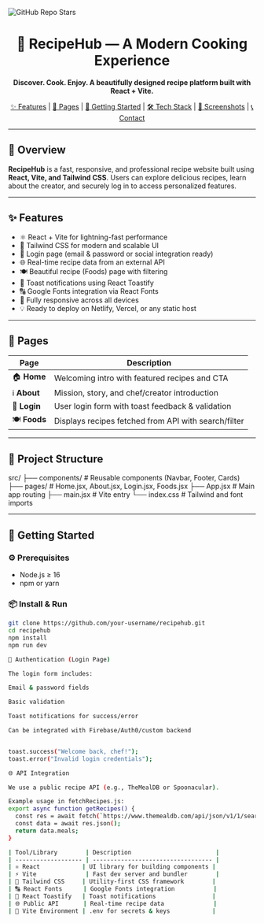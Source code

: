 ![GitHub Repo Stars](https://img.shields.io/github/stars/JumaQasimiM/hzrfood?style=social)
<div align="center">

  <h1>🍲 RecipeHub — A Modern Cooking Experience</h1>
  <p><strong>Discover. Cook. Enjoy. A beautifully designed recipe platform built with React + Vite.</strong></p>

  <p>
    <a href="#features">✨ Features</a> |
    <a href="#pages">📄 Pages</a> |
    <a href="#getting-started">🚀 Getting Started</a> |
    <a href="#tech-stack">🛠 Tech Stack</a> |
    <a href="#screenshots">📸 Screenshots</a> |
    <a href="#contact">📞 Contact</a>
  </p>
</div>

---

## 🍴 Overview

**RecipeHub** is a fast, responsive, and professional recipe website built using **React, Vite, and Tailwind CSS**. Users can explore delicious recipes, learn about the creator, and securely log in to access personalized features.

---

## ✨ Features

- ⚛️ React + Vite for lightning-fast performance
- 🎨 Tailwind CSS for modern and scalable UI
- 🔐 Login page (email & password or social integration ready)
- 🌐 Real-time recipe data from an external API
- 🍽️ Beautiful recipe (Foods) page with filtering
- 🔔 Toast notifications using React Toastify
- 🔠 Google Fonts integration via React Fonts
- 📱 Fully responsive across all devices
- 💡 Ready to deploy on Netlify, Vercel, or any static host

---

## 📄 Pages

| Page        | Description                                             |
|-------------|---------------------------------------------------------|
| 🏠 **Home**      | Welcoming intro with featured recipes and CTA         |
| ℹ️ **About**     | Mission, story, and chef/creator introduction         |
| 🔐 **Login**     | User login form with toast feedback & validation     |
| 🍽️ **Foods**     | Displays recipes fetched from API with search/filter |

---

## 📁 Project Structure

src/
├── components/ # Reusable components (Navbar, Footer, Cards)
├── pages/ # Home.jsx, About.jsx, Login.jsx, Foods.jsx
├── App.jsx # Main app routing
├── main.jsx # Vite entry
└── index.css # Tailwind and font imports


---

## 🚀 Getting Started

### ⚙️ Prerequisites

- Node.js ≥ 16
- npm or yarn

### 📦 Install & Run

```bash
git clone https://github.com/your-username/recipehub.git
cd recipehub
npm install
npm run dev

🔐 Authentication (Login Page)

The login form includes:

Email & password fields

Basic validation

Toast notifications for success/error

Can be integrated with Firebase/Auth0/custom backend


toast.success("Welcome back, chef!");
toast.error("Invalid login credentials");

🌐 API Integration

We use a public recipe API (e.g., TheMealDB or Spoonacular).

Example usage in fetchRecipes.js:   
export async function getRecipes() {
  const res = await fetch(`https://www.themealdb.com/api/json/v1/1/search.php?s=chicken`);
  const data = await res.json();
  return data.meals;
}

| Tool/Library        | Description                        |
| ------------------- | ---------------------------------- |
| ⚛️ React            | UI library for building components |
| ⚡ Vite              | Fast dev server and bundler        |
| 🎨 Tailwind CSS     | Utility-first CSS framework        |
| 🔠 React Fonts      | Google Fonts integration           |
| 🔔 React Toastify   | Toast notifications                |
| 🌐 Public API       | Real-time recipe data              |
| 🧪 Vite Environment | .env for secrets & keys            |

